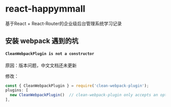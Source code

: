 # react-happymmall
基于React + React-Router的企业级后台管理系统学习记录

## 安装 webpack 遇到的坑

#### `CleanWebpackPlugin is not a constructor`

原因：版本问题，中文文档还未更新

修改：
```javascript
const { CleanWebpackPlugin } = require('clean-webpack-plugin');
plugins: [
  new CleanWebpackPlugin()  // clean-webpack-plugin only accepts an options object
],
```